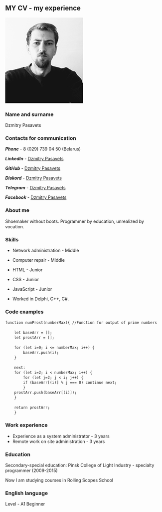 ## MY CV - my experience

![Photo](ava.jpg "Photo")

### Name and surname
Dzmitry Pasavets


### Contacts for communication

***Phone*** - 8 (029) 739 04 50 (Belarus)

***LinkedIn*** - [Dzmitry Pasavets](https://www.linkedin.com/in/dimapolonez/ "LinkedIn")

***GitHub*** -  [Dzmitry Pasavets](https://github.com/dimaPolonez "GitHub")

***Diskord*** - [Dzmitry Pasavets](https://discord.com/users/939083100925874186 "Diskord")

***Telegram*** - [Dzmitry Pasavets](https://t.me//dimaPolonez "Telegram")

***Facebook*** - [Dzmitry Pasavets](https://www.facebook.com/profile.php?id=100081331069651 "Facebook")



### About me
Shoemaker without boots. Programmer by education, unrealized by vocation.


### Skills
+ Network administration - Middle

+ Computer repair - Middle

+ HTML - Junior

+ CSS - Junior

+ JavaScript - Junior

+ Worked in Delphi, C++, C#.

### Code examples

```
function numProst(numberMax){ //Function for output of prime numbers

    let baseArr = [];
    let prostArr = [];

    for (let i=0; i <= numberMax; i++) {
        baseArr.push(i);
    }

    next:
    for (let i=2; i < numberMax; i++) {
        for (let j=2; j < i; j++) {
        if (baseArr[(i)] % j === 0) continue next;
        }
    prostArr.push(baseArr[(i)]); 
    }   
    
    return prostArr;
    }
```


### Work experience
+ Experience as a system administrator - 3 years
+ Remote work on site administration - 3 years

### Education
Secondary-special education:
Pinsk College of Light Industry - specialty programmer (2009-2015)

Now I am studying courses in Rolling Scopes School

### English language 
Level - A1 Beginner 
